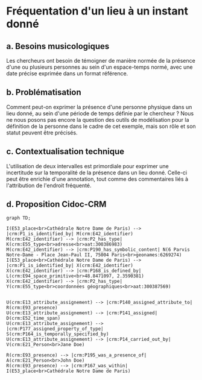 # Fréquentation d'un lieu à un instant donné

## a. Besoins musicologiques

Les chercheurs ont besoin de témoigner de manière normée de la présence d'une ou plusieurs personnes au sein d'un espace-temps normé, avec une date précise exprimée dans un format référence.

## b. Problématisation

Comment peut-on exprimer la présence d'une personne physique dans un lieu donné, au sein d'une période de temps définie par le chercheur ? Nous ne nous posons pas encore la question des outils de modélisation pour la définition de la personne dans le cadre de cet exemple, mais son rôle et son statut peuvent être précisés.

## c. Contextualisation technique

L'utilisation de deux intervalles est primordiale pour exprimer une incertitude sur la temporalité de la présence dans un lieu donné. Celle-ci peut être enrichie d'une annotation, tout comme des commentaires liés à l'attribution de l'endroit fréquenté.

## d. Proposition Cidoc-CRM

```mermaid
graph TD;

I(E53_place<br>Cathédrale Notre Dame de Paris) --> |crm:P1_is_identified_by| M(crm:E42_identifier)
M(crm:E42_identifier) --> |crm:P2_has_type| K(crm:E55_type<br>adresse<br>aat:300386983)
M(crm:E42_identifier) --> |crm:P190_has_symbolic_content| N(6 Parvis Notre-Dame - Place Jean-Paul II, 75004 Paris<br>geonames:6269274)
I(E53_place<br>Cathédrale Notre Dame de Paris) --> |crm:P1_is_identified_by| X(crm:E42_identifier)
X(crm:E42_identifier) --> |crm:P168_is_defined_by| L(crm:E94_space_primitive<br>48.8471097, 2.3590381)
X(crm:E42_identifier) --> |crm:P2_has_type| Y(crm:E55_type<br>coordonnées géographiques<br>aat:300387569)


U(crm:E13_attribute_assignement) --> |crm:P140_assigned_attribute_to| R(crm:E93_presence)
U(crm:E13_attribute_assignement) --> |crm:P141_assigned| D(crm:E52_time_span)
U(crm:E13_attribute_assignement) --> |crm:P177_assigned_property_of_type| S(crm:P164_is_temporally_specified_by)
U(crm:E13_attribute_assignement) --> |crm:P14_carried_out_by| V(crm:E21_Person<br>Jane Doe)

R(crm:E93_presence) --> |crm:P195_was_a_presence_of| A(crm:E21_Person<br>John Doe)
R(crm:E93_presence) --> |crm:P167_was_within| I(E53_place<br>Cathédrale Notre Dame de Paris)

```


